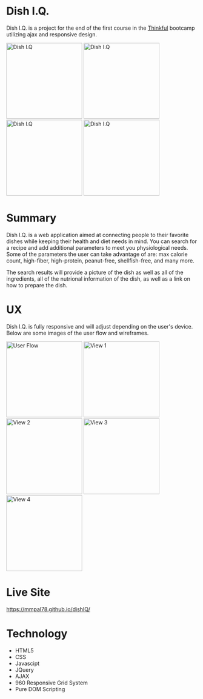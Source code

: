 # Dish I.Q. #

Dish I.Q. is a project for the end of the first course in the [Thinkful](https://www.thinkful.com/) bootcamp utilizing ajax and responsive design.


<img src="https://github.com/mmpal78/dishIQ/blob/gh-pages/User_Flows_Wireframes/s.jpg?raw=true" width=200 alt="Dish I.Q" />
<img src="https://github.com/mmpal78/dishIQ/blob/gh-pages/User_Flows_Wireframes/ss2.jpg?raw=true" width=200 alt="Dish I.Q" />
<img src="https://github.com/mmpal78/dishIQ/blob/gh-pages/User_Flows_Wireframes/ss3.jpg?raw=true" width=200 alt="Dish I.Q" />
<img src="https://github.com/mmpal78/dishIQ/blob/gh-pages/User_Flows_Wireframes/ss4.jpg?raw=true" width=200 alt="Dish I.Q" />


# Summary #

Dish I.Q. is a web application aimed at connecting people to their favorite dishes while keeping their health and diet needs in mind.  You can search for a recipe and add additional parameters to meet you physiological needs.  Some of the parameters the user can take advantage of are: max calorie count, high-fiber, high-protein, peanut-free, shellfish-free, and many more.

The search results will provide a picture of the dish as well as all of the ingredients, all of the nutrional information of the dish, as well as a link on how to prepare the dish.

# UX #

Dish I.Q. is fully responsive and will adjust depending on the user's device.  Below are some images of the user flow and wireframes.

<img src="https://github.com/mmpal78/dishIQ/blob/gh-pages/User_Flows_Wireframes/UserFlow.jpg?raw=true" width=200 alt="User Flow" />
<img src="https://github.com/mmpal78/dishIQ/blob/gh-pages/User_Flows_Wireframes/view1.png?raw=true" width=200 alt="View 1" />
<img src="https://github.com/mmpal78/dishIQ/blob/gh-pages/User_Flows_Wireframes/view2.png?raw=true" width=200 alt="View 2" />
<img src="https://github.com/mmpal78/dishIQ/blob/gh-pages/User_Flows_Wireframes/view3.png?raw=true" width=200 alt="View 3" />
<img src="https://github.com/mmpal78/dishIQ/blob/gh-pages/User_Flows_Wireframes/view4.png?raw=true" width=200 alt="View 4" />

# Live Site #
https://mmpal78.github.io/dishIQ/

# Technology #

<ul>
    <li>HTML5</li>
    <li>CSS</li>
    <li>Javascipt</li>
    <li>JQuery</li>
    <li>AJAX</li>
    <li>960 Responsive Grid System</li>
    <li>Pure DOM Scripting</li>
    
</ul>
